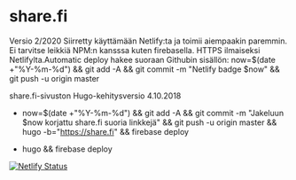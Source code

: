# share.fi
Versio 2/2020
Siirretty käyttämään Netlify:ta ja toimii aiempaakin paremmin. Ei tarvitse leikkiä NPM:n kansssa kuten firebasella. HTTPS ilmaiseksi Netlifylta.Automatic deploy hakee suoraan Githubin sisällön:
now=$(date +"%Y-%m-%d") && git add -A && git commit -m "Netlify badge $now" && git push -u  origin master

share.fi-sivuston Hugo-kehitysversio 4.10.2018

- now=$(date +"%Y-%m-%d") && git add -A && git commit -m "Jakeluun $now korjattu share.fi suoria linkkejä" && git push -u origin master && hugo -b="https://share.fi" && firebase deploy

- hugo && firebase deploy

[![Netlify Status](https://api.netlify.com/api/v1/badges/43fc5866-a3b4-42a8-8e9c-de41141c9f36/deploy-status)](https://app.netlify.com/sites/sharefi/deploys)